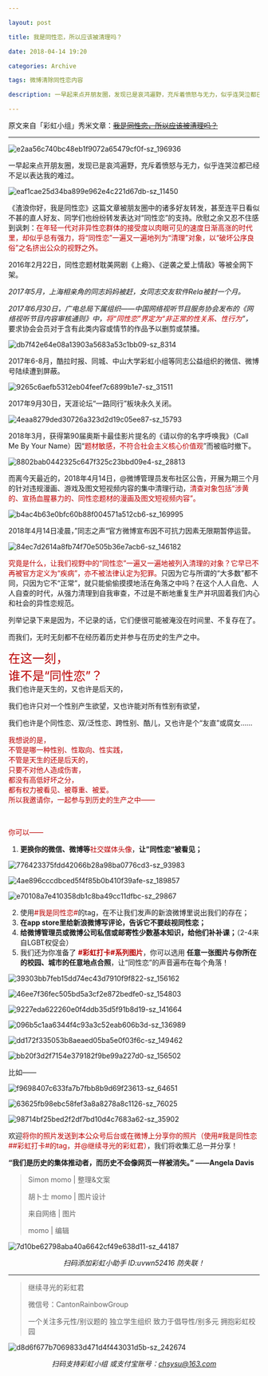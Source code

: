 ```yaml
---

layout: post

title: 我是同性恋，所以应该被清理吗？

date: 2018-04-14 19:20

categories: Archive

tags: 微博清除同性恋内容

description: 一早起来点开朋友圈，发现已是哀鸿遍野，充斥着愤怒与无力，似乎连哭泣都已经不足以表达我的难过。

---
```


原文来自「彩虹小组」秀米文章：~~[我是同性恋，所以应该被清理吗？](https://c.xiumi.us/board/v5/3m26B/84223517)~~

---

![e2aa56c740bc48eb1f9072a65479cf0f-sz_196936](https://i.imgur.com/oIoJI0S.gif)

一早起来点开朋友圈，发现已是哀鸿遍野，充斥着愤怒与无力，似乎连哭泣都已经不足以表达我的难过。

![eaf1cae25d34ba899e962e4c221d67db-sz_11450](https://i.imgur.com/zSS2bHI.jpg)

《渣浪你好，我是同性恋》这篇文章被朋友圈中的诸多好友转发，甚至连平日看似不甚的直人好友、同学们也纷纷转发表达对“同性恋”的支持。欣慰之余又忍不住感到讽刺：<font color="#bb0000">在年轻一代对非异性恋群体的接受度以肉眼可见的速度日渐高涨的时代里，却似乎总有强力，将“同性恋”一遍又一遍地列为“清理”对象，以“破坏公序良俗”之名挤出公众的视野之外。</font>

2016年2月22日，同性恋题材耽美网剧《上瘾》、《逆袭之爱上情敌》等被全网下架。

*2017年5月，上海相亲角的同志妈妈被赶，女同志交友软件Rela被封一个月。*

*2017年6月30日，广电总局下属组织——中国网络视听节目服务协会发布的《网络视听节目内容审核通则》中，<font color="#bb0000">将“同性恋”界定为“非正常的性关系、性行为</font>”，* 要求协会会员对于含有此类内容或情节的作品予以删剪或禁播。

![db7f42e64e08a13903a5683a53c1bb09-sz_8314](https://i.imgur.com/OPSTHKM.png)

2017年6-8月，酷拉时报、同城、中山大学彩虹小组等同志公益组织的微信、微博号陆续遭到屏蔽。

![9265c6aefb5312eb04feef7c6899b1e7-sz_31511](https://i.imgur.com/DTUZf6m.jpg)

2017年9月30日，天涯论坛“一路同行”板块永久关闭。

![4eaa8279ded30726a323d2d19c05ee87-sz_15793](https://i.imgur.com/J4m0q2V.png)

2018年3月，获得第90届奥斯卡最佳影片提名的《请以你的名字呼唤我》（Call Me By Your Name）因“<font color="#bb0000">题材敏感，不符合社会主义核心价值观</font>”而被临时撤下。

![8802bab0442325c647f325c23bbd09e4-sz_28813](https://i.imgur.com/rY6JqES.jpg)

而离今天最近的，2018年4月14日，@微博管理员发布社区公告，开展为期三个月的针对违规漫画、游戏及图文短视频内容的集中清理行动，<font color="#bb0000">清查对象包括“涉黄的、宣扬血腥暴力的、同性恋题材的漫画及图文短视频内容”。</font>

![b4ac4b63e0bfc60b88f004571a512cb6-sz_169995](https://i.imgur.com/ewjcov5.jpg)

2018年4月14日凌晨，”同志之声“官方微博宣布因不可抗力因素无限期暂停运营。

![84ec7d2614a8fb74f70e505b36e7acb6-sz_146182](https://i.imgur.com/TIqQbha.jpg)

<font color="#bb0000">究竟是什么，让我们视野中的“同性恋”一遍又一遍地被列入清理的对象？它早已不再被官方定义为“疾病”，亦不被法律认定为犯罪。</font>只因为它与所谓的“大多数”都不同，只因为它不“正常”，就只能偷偷摸摸地活在角落之中吗？在这个人人自危、人人自查的时代，从强力清理到自我审查，不过是不断地重复生产并巩固着我们内心和社会的异性恋规范。

列举记录下来是因为，不记录的话，它们便很可能被淹没在时间里、不复存在了。

而我们，无时无刻都不在经历着历史并参与在历史的生产之中。

<font size="5" color="#bb0000">在这一刻，</font><br />
<font size="5" color="#bb0000">谁不是“同性恋”？</font><br />
我们也许是天生的，又也许是后天的，

我们也许只对一个性别产生欲望，又也许能对所有性别有欲望，

我们也许是个同性恋、双/泛性恋、跨性别、酷儿，又也许是个“友直”或腐女……

<font color="#bb0000">我想说的是，</font><br />
<font color="#bb0000">不管是哪一种性别、性取向、性实践，</font><br />
<font color="#bb0000">不管是天生的还是后天的，</font><br />
<font color="#bb0000">只要不对他人造成伤害，</font><br />
<font color="#bb0000">都没有高低好坏之分，</font><br />
<font color="#bb0000">都有权力被看见、被尊重、被爱。</font><br />
<font color="#bb0000">所以我邀请你，一起参与到历史的生产之中——</font>

<br />

<font color="#bb0000">你可以——</font>
1. **更换你的微信、微博等**<font color="#bb0000">社交媒体头像</font>，**让”同性恋“被看见；**

![776423375fdd42066b28a98ba0776cd3-sz_93983](https://i.imgur.com/WRnDfbH.png)

![4ae896cccdbced5f4f85b0b410f39afe-sz_189857](https://i.imgur.com/37LLWHg.jpg)

![e70108a7e410358db1c8ba49cc11dfbc-sz_29867](https://i.imgur.com/k718wUV.png)

2. 使用<font color="#bb0000">#我是同性恋#</font>的tag，在不让我们发声的新浪微博里说出我们的存在；
3. **在app store里给新浪微博写评论，告诉它不要歧视同性恋；**
4. **给微博管理员或微博公司私信或邮寄性少数基本知识，给他们补补课；**（2-4来自LGBT权促会）
5. 我们还为你准备了 **<font color="#bb0000">#彩虹打卡#系列图片</font>**，你可以选用 **任意一张图片与你所在的校园、城市的任意地点合照**，让“同性恋”的声音遍布在每个角落！

![39303bb7feb15dd74ec43d7910f9f822-sz_156162](https://i.imgur.com/vzZJdGc.jpg)

![46ee7f36fec505bd5a3cf2e872bedfe0-sz_154803](https://i.imgur.com/msO7Xqe.jpg)

![9227eda622260e0f4ddb35d5f91b8d19-sz_141664](https://i.imgur.com/AjZ8yrA.jpg)

![096b5c1aa6344f4c93a3c52eab606b3d-sz_136989](https://i.imgur.com/omg9cFD.jpg)

![dd172f335053b8aeaed05ba5e0f03f6c-sz_149462](https://i.imgur.com/3YaFawr.jpg)

![bb20f3d2f7154e379182f9be99a227d0-sz_156502](https://i.imgur.com/Z3ke0Uc.jpg)

比如——

![f9698407c633fa7b7fbb8b9d69f23613-sz_64651](https://i.imgur.com/dDe35xN.jpg)

![63625fb98ebc58fef3a8a8278a8c1126-sz_76025](https://i.imgur.com/WJfuUuW.jpg)

![98714bf25bed2f2df7bd10d4c7683a62-sz_35902](https://i.imgur.com/qmX1N7l.jpg)

欢迎<font color="#bb0000">将你的照片发送到本公众号后台或在微博上分享你的照片（使用#我是同性恋##彩虹打卡#的tag，并@继续寻光的彩虹君）</font>，我们将收集汇总一并分享！

**“我们是历史的集体推动者，而历史不会像网页一样被消失。”
——Angela Davis**


> Simon momo \| 整理&文案
>
> 胡卜士 momo \| 图片设计
>
>来自网络 \| 图片
>
> momo \| 编辑

![7d10be62798aba40a6642cf49e638d11-sz_44187](https://i.imgur.com/hiUwtA7.jpg)
*<center>扫码添加彩虹小助手
ID:uvwn52416
防失联！</center>*

---

> 继续寻光的彩虹君
>
> 微信号：CantonRainbowGroup
>
> 一个关注多元性/别议题的
> 独立学生组织
> 致力于倡导性/别多元
> 拥抱彩虹校园

![d8d6f677b7069833d471d4f443031d5b-sz_242674](https://i.imgur.com/SmMpazQ.gif)
*<center>扫码支持彩虹小组
或支付宝账号：chsysu@163.com</center>*
